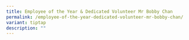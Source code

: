 ```yaml
---
title: Employee of the Year & Dedicated Volunteer Mr Bobby Chan
permalink: /employee-of-the-year-dedicated-volunteer-mr-bobby-chan/
variant: tiptap
description: ""
---
```


